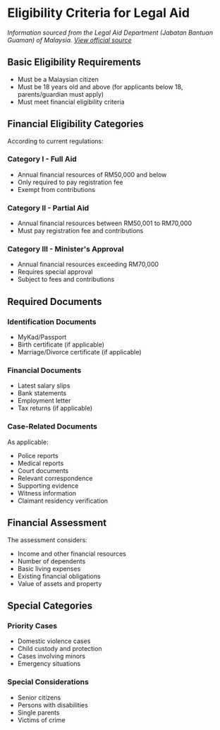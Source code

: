 # Eligibility Criteria for Legal Aid

*Information sourced from the Legal Aid Department (Jabatan Bantuan Guaman) of Malaysia. [View official source](https://www.jbg.gov.my/index.php/en/faq/general)*

## Basic Eligibility Requirements

- Must be a Malaysian citizen
- Must be 18 years old and above (for applicants below 18, parents/guardian must apply)
- Must meet financial eligibility criteria

## Financial Eligibility Categories

According to current regulations:

### Category I - Full Aid
- Annual financial resources of RM50,000 and below
- Only required to pay registration fee
- Exempt from contributions

### Category II - Partial Aid
- Annual financial resources between RM50,001 to RM70,000
- Must pay registration fee and contributions

### Category III - Minister's Approval
- Annual financial resources exceeding RM70,000
- Requires special approval
- Subject to fees and contributions

## Required Documents

### Identification Documents
- MyKad/Passport
- Birth certificate (if applicable)
- Marriage/Divorce certificate (if applicable)

### Financial Documents
- Latest salary slips
- Bank statements
- Employment letter
- Tax returns (if applicable)

### Case-Related Documents
As applicable:
- Police reports
- Medical reports
- Court documents
- Relevant correspondence
- Supporting evidence
- Witness information
- Claimant residency verification

## Financial Assessment

The assessment considers:
- Income and other financial resources
- Number of dependents
- Basic living expenses
- Existing financial obligations
- Value of assets and property

## Special Categories

### Priority Cases
- Domestic violence cases
- Child custody and protection
- Cases involving minors
- Emergency situations

### Special Considerations
- Senior citizens
- Persons with disabilities
- Single parents
- Victims of crime 